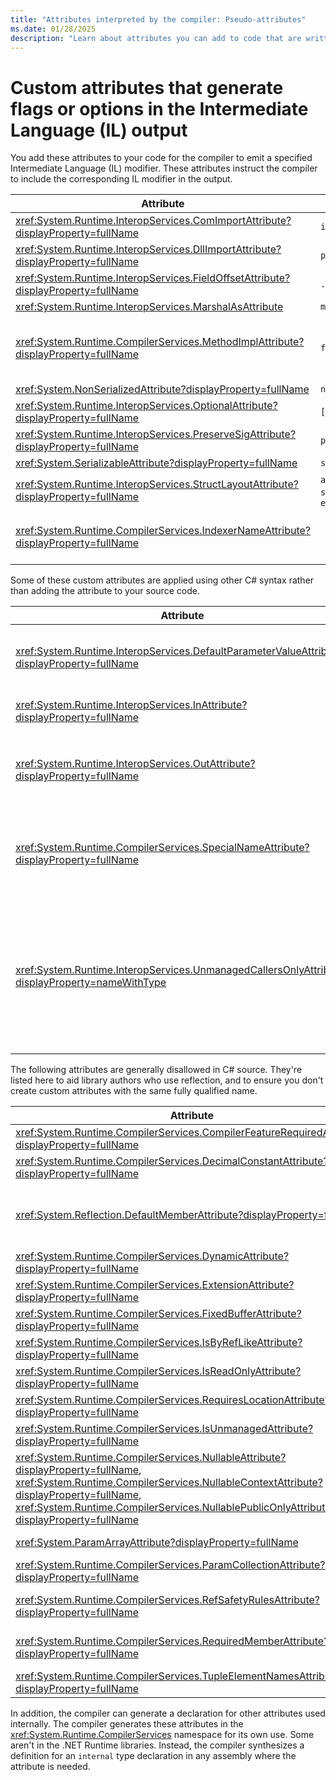 ```yaml
---
title: "Attributes interpreted by the compiler: Pseudo-attributes"
ms.date: 01/28/2025
description: "Learn about attributes you can add to code that are written to IL as modifiers. These custom attributes aren't emitted as attributes in the compiled output."
---
```

# Custom attributes that generate flags or options in the Intermediate Language (IL) output

You add these attributes to your code for the compiler to emit a specified Intermediate Language (IL) modifier. These attributes instruct the compiler to include the corresponding IL modifier in the output.

| Attribute                                                                            | Modifier        | Comments  |
|--------------------------------------------------------------------------------------|-----------------|-----------|
| <xref:System.Runtime.InteropServices.ComImportAttribute?displayProperty=fullName>    | `import`        |           |
| <xref:System.Runtime.InteropServices.DllImportAttribute?displayProperty=fullName>    | `pinvokeimpl`   | You can add options listed in the constructor. |
| <xref:System.Runtime.InteropServices.FieldOffsetAttribute?displayProperty=fullName>  | `.field`        | This sets the field offset for memory layout.  |
| <xref:System.Runtime.InteropServices.MarshalAsAttribute>                             | `marshal`       | You can set options listed in the constructor. |
| <xref:System.Runtime.CompilerServices.MethodImplAttribute?displayProperty=fullName>  | `flag`          | Constructor arguments specify specific named flags such as `aggressiveinlining` or `forwardref`. These flags also specify the `native`, `managed`, or `optil` modifiers for the <xref:System.Runtime.CompilerServices.MethodCodeType?displayProperty=fullName> field. |
| <xref:System.NonSerializedAttribute?displayProperty=fullName>                        | `notserialized` |           |
| <xref:System.Runtime.InteropServices.OptionalAttribute?displayProperty=fullName>     | `[opt]`         |           |
| <xref:System.Runtime.InteropServices.PreserveSigAttribute?displayProperty=fullName>  | `preservesig`   |           |
| <xref:System.SerializableAttribute?displayProperty=fullName>                         | `serializable`  |           |
| <xref:System.Runtime.InteropServices.StructLayoutAttribute?displayProperty=fullName> | `auto`, `sequential`, or `explicit` | Layout options can be set using the parameters. |
| <xref:System.Runtime.CompilerServices.IndexerNameAttribute?displayProperty=fullName> |                 | You add this attribute to an indexer to set a different method name. By default, indexers are compiled to a property named `Item`. You can specify a different name using this attribute. |

Some of these custom attributes are applied using other C# syntax rather than adding the attribute to your source code.

| Attribute                                                                                        | Comments |
|--------------------------------------------------------------------------------------------------|----------|
| <xref:System.Runtime.InteropServices.DefaultParameterValueAttribute?displayProperty=fullName>    | Specifies the default value for the parameter. Use the [default parameter syntax](../../methods.md#optional-parameters-and-arguments). |
| <xref:System.Runtime.InteropServices.InAttribute?displayProperty=fullName>                       | Specifies the IL `[in]` modifier. Use the [`in`](../keywords/method-parameters.md#in-parameter-modifier) or [`ref readonly`](../keywords/method-parameters.md#ref-readonly-modifier). |
| <xref:System.Runtime.InteropServices.OutAttribute?displayProperty=fullName>                       | Specifies the IL`[out] modifier. Use the [`out`](../keywords/method-parameters.md#out-parameter-modifier). |
| <xref:System.Runtime.CompilerServices.SpecialNameAttribute?displayProperty=fullName>             | Specifies the IL `specialname` modifier. The compiler automatically adds this modifier for methods that require it. |
| <xref:System.Runtime.InteropServices.UnmanagedCallersOnlyAttribute?displayProperty=nameWithType> | This attribute is required for the `delegate*` feature. The compiler adds it to any [`delegate*`](../unsafe-code.md#function-pointers) that requires its use. However, you must add this attribute to any method declaration when that method is assigned to a function pointer. |

The following attributes are generally disallowed in C# source. They're listed here to aid library authors who use reflection, and to ensure you don't create custom attributes with the same fully qualified name.

| Attribute                                                                                        | Comments  |
|--------------------------------------------------------------------------------------------------|---------|
| <xref:System.Runtime.CompilerServices.CompilerFeatureRequiredAttribute?displayProperty=fullName> | Prevents downlevel compilers from using metadata it can't safely understand. |
| <xref:System.Runtime.CompilerServices.DecimalConstantAttribute?displayProperty=fullName>         | Encodes `const decimal` fields. The runtime doesn't support `decimal` values as constant values. |
| <xref:System.Reflection.DefaultMemberAttribute?displayProperty=fullName>                         | Encodes indexers with <xref:System.Runtime.CompilerServices.IndexerNameAttribute?displayProperty=fullName>. This attribute notes the default indexer when its name is different than `Item`. This attribute is allowed in source. |
| <xref:System.Runtime.CompilerServices.DynamicAttribute?displayProperty=fullName>                 | Encodes whether a type in a signature is `dynamic` (versus `object`). |
| <xref:System.Runtime.CompilerServices.ExtensionAttribute?displayProperty=fullName>               | This attribute notes extension methods. The compiler also places this attribute on the containing classes. |
| <xref:System.Runtime.CompilerServices.FixedBufferAttribute?displayProperty=fullName>             | This attribute specifies `fixed` struct fields. |
| <xref:System.Runtime.CompilerServices.IsByRefLikeAttribute?displayProperty=fullName>             | This attribute specifies a `ref` struct. |
| <xref:System.Runtime.CompilerServices.IsReadOnlyAttribute?displayProperty=fullName>              | This attribute indicates that a parameter has the `in` modifier. It distinguishes `in` parameters from `readonly ref` or `[In] ref`. |
| <xref:System.Runtime.CompilerServices.RequiresLocationAttribute?displayProperty=fullName>        | This attribute indicates that a parameter has the `readonly ref` modifier. It distinguishes `readonly ref` from `in` or `[In] ref`. |
| <xref:System.Runtime.CompilerServices.IsUnmanagedAttribute?displayProperty=fullName>             | This attribute specifies the `unmanaged` constraint on a type parameter. |
| <xref:System.Runtime.CompilerServices.NullableAttribute?displayProperty=fullName>, <xref:System.Runtime.CompilerServices.NullableContextAttribute?displayProperty=fullName>, <xref:System.Runtime.CompilerServices.NullablePublicOnlyAttribute?displayProperty=fullName> | These attributes encode nullable annotations in your source code. |
| <xref:System.ParamArrayAttribute?displayProperty=fullName>                                       | This attribute encodes the `params` modifier on array parameters. |
| <xref:System.Runtime.CompilerServices.ParamCollectionAttribute?displayProperty=fullName>         | This attribute encodes the `params` modifier on non-array parameters. |
| <xref:System.Runtime.CompilerServices.RefSafetyRulesAttribute?displayProperty=fullName>          | This attribute specifies the C# version that is required in order to understand ref safety annotations in the assembly. Ref safety rules evolve as C# gets new features. |
| <xref:System.Runtime.CompilerServices.RequiredMemberAttribute?displayProperty=fullName>          | This attribute indicates that the `required` modifier was placed on a member declaration. It's the encoding of the [required members](../keywords/required.md) language feature. |
| <xref:System.Runtime.CompilerServices.TupleElementNamesAttribute?displayProperty=fullName>       | This attribute encodes tuple element names used in signatures. |

In addition, the compiler can generate a declaration for other attributes used internally. The compiler generates these attributes in the <xref:System.Runtime.CompilerServices> namespace for its own use. Some aren't in the .NET Runtime libraries. Instead, the compiler synthesizes a definition for an `internal` type declaration in any assembly where the attribute is needed.
